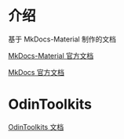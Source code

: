 # 介绍

基于 MkDocs-Material 制作的文档

[MkDocs-Material 官方文档](https://squidfunk.github.io/mkdocs-material/)

[MkDocs 官方文档](https://www.mkdocs.org/)

# OdinToolkits
[OdinToolkits 文档](https://www.odintoolkits.cn/)

